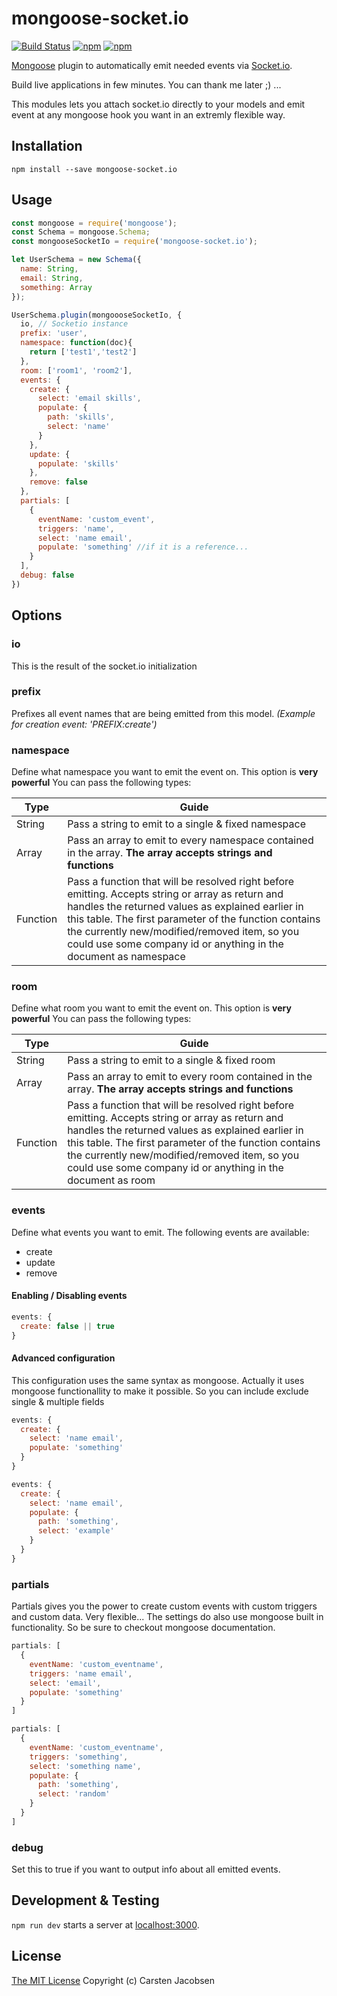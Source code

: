 # mongoose-socket.io
[![Build Status](https://travis-ci.org/crsten/mongoose-socket.io.svg?branch=master&style=flat-square)](https://travis-ci.org/crsten/mongoose-socket.io)
[![npm](https://img.shields.io/npm/dt/mongoose-socket.io.svg?style=flat-square)](https://www.npmjs.com/package/mongoose-socket.io)
[![npm](https://img.shields.io/npm/v/mongoose-socket.io.svg?style=flat-square)](https://www.npmjs.com/package/mongoose-socket.io)

[Mongoose](http://mongoosejs.com/) plugin to automatically emit needed events via [Socket.io](https://socket.io/).

Build live applications in few minutes. You can thank me later ;) ...

This modules lets you attach socket.io directly to your models and emit event at any mongoose hook you want in an extremly flexible way.

## Installation

`npm install --save mongoose-socket.io`

## Usage

```js
const mongoose = require('mongoose');
const Schema = mongoose.Schema;
const mongooseSocketIo = require('mongoose-socket.io');

let UserSchema = new Schema({
  name: String,
  email: String,
  something: Array
});

UserSchema.plugin(mongoooseSocketIo, {
  io, // Socketio instance
  prefix: 'user',
  namespace: function(doc){
    return ['test1','test2']
  },
  room: ['room1', 'room2'],
  events: {
    create: {
      select: 'email skills',
      populate: {
        path: 'skills',
        select: 'name'
      }
    },
    update: {
      populate: 'skills'
    },
    remove: false
  },
  partials: [
    {
      eventName: 'custom_event',
      triggers: 'name',
      select: 'name email',
      populate: 'something' //if it is a reference...
    }
  ],
  debug: false
})
```

## Options

### io

This is the result of the socket.io initialization

### prefix

Prefixes all event names that are being emitted from this model. *(Example for creation event: 'PREFIX:create')*

### namespace

Define what namespace you want to emit the event on. This option is **very powerful**
You can pass the following types:

| Type | Guide |
| ---- | ----- |
| String | Pass a string to emit to a single & fixed namespace |
| Array | Pass an array to emit to every namespace contained in the array.  **The array accepts strings and functions** |
| Function | Pass a function that will be resolved right before emitting. Accepts string or array as return and handles the returned values as explained earlier in this table. The first parameter of the function contains the currently new/modified/removed item, so you could use some company id or anything in the document as namespace |

### room

Define what room you want to emit the event on. This option is **very powerful**
You can pass the following types:

| Type | Guide |
| ---- | ----- |
| String | Pass a string to emit to a single & fixed room |
| Array | Pass an array to emit to every room contained in the array.  **The array accepts strings and functions** |
| Function | Pass a function that will be resolved right before emitting. Accepts string or array as return and handles the returned values as explained earlier in this table. The first parameter of the function contains the currently new/modified/removed item, so you could use some company id or anything in the document as room |

### events

Define what events you want to emit. The following events are available:

- create
- update
- remove

#### Enabling / Disabling events

```js
events: {
  create: false || true
}
```

#### Advanced configuration

This configuration uses the same syntax as mongoose. Actually it uses mongoose functionallity to make it possible. So you can include exclude single & multiple fields

```js
events: {
  create: {
    select: 'name email',
    populate: 'something'
  }
}
```

```js
events: {
  create: {
    select: 'name email',
    populate: {
      path: 'something',
      select: 'example'
    }
  }
}
```

### partials

Partials gives you the power to create custom events with custom triggers and custom data. Very flexible...
The settings do also use mongoose built in functionality. So be sure to checkout mongoose documentation.

```js
partials: [
  {
    eventName: 'custom_eventname',
    triggers: 'name email',
    select: 'email',
    populate: 'something'
  }
]
```

```js
partials: [
  {
    eventName: 'custom_eventname',
    triggers: 'something',
    select: 'something name',
    populate: {
      path: 'something',
      select: 'random'
    }
  }
]
```

### debug

Set this to true if you want to output info about all emitted events.

## Development & Testing

`npm run dev` starts a server at [localhost:3000](http://localhost:3000).

## License

[The MIT License](http://opensource.org/licenses/MIT)
Copyright (c) Carsten Jacobsen
